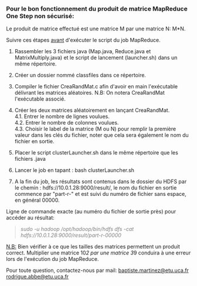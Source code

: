 ### Pour le bon fonctionnement du produit de matrice MapReduce One Step non sécurisé:

Le produit de matrice effectué est une matrice M par une matrice N: M*N.

Suivre ces étapes <u>avant</u> d'exécuter le script du job MapReduce.

1. Rassembler les 3 fichiers java (Map.java, Reduce.java et MatrixMultiply.java) et le script de lancement (launcher.sh) dans un même répertoire.
2. Créer un dossier nommé classfiles dans ce répertoire.
3. Compiler le fichier CreaRandMat.c afin d'avoir en main l'exécutable délivrant les matrices aléatoires.
N.B: On notera CreaRandMat l'exécutable associé.
4. Créer les deux matrices aléatoirement en lançant CreaRandMat.
	<br>4.1. Entrer le nombre de lignes voulues.
	<br>4.2. Entrer le nombre de colonnes voulues.
	<br>4.3. Choisir le label de la matrice (M ou N) pour remplir la première valeur dans les clés du fichier, noter que cela sera également le nom du fichier en sortie.

5. Placer le script clusterLauncher.sh dans le même répertoire que les fichiers .java
6. Lancer le job en tapant : bash clusterLauncher.sh
7. A la fin du job, les résultats sont contenus dans le dossier du HDFS par le chemin : hdfs://10.0.1.28:9000/result/, le nom du fichier en sortie commence par "part-r-" et est suivi du numéro de fichier sans espace, en général 00000.

Ligne de commande exacte (au numéro du fichier de sortie près) pour accéder au résultat:
> <font color='gray'>*sudo -u hadoop /opt/hadoop/bin/hdfs dfs -cat hdfs://10.0.1.28:9000/result/part-r-00000*</font>

<u>N.B:</u> Bien vérifier à ce que les tailles des matrices permettent un produit correct.
Multiplier une matrice 10*2 par une matrice 3*9 conduira à une erreur lors de l'exécution du job MapReduce.

Pour toute question, contactez-nous par mail:
baptiste.martinez@etu.uca.fr
rodrigue.abbe@etu.uca.fr